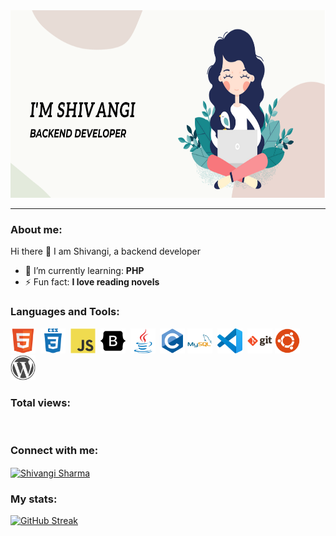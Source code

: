 
<div align="center">
  <img src="my_pic.png" width="700" height="300"/>
</div>

<hr></hr>

<h3 align="left">About me:</h3>

Hi there 👋
 I am Shivangi, a backend developer
  
  - 🌱 I’m currently learning: **PHP**
  - ⚡ Fun fact: **I love reading novels**  


<h3 align="left">Languages and Tools:</h3>

<div>
  <img src="https://github.com/devicons/devicon/blob/master/icons/html5/html5-original.svg" title="HTML5" alt="HTML" width="40" height="40"/>&nbsp;
  <img src="https://github.com/devicons/devicon/blob/master/icons/css3/css3-plain-wordmark.svg"  title="CSS3" alt="CSS" width="40" height="40"/>&nbsp;
  <img src="https://github.com/devicons/devicon/blob/master/icons/javascript/javascript-original.svg" title="JavaScript" alt="JavaScript" width="40" height="40"/>&nbsp;
   <img src="https://github.com/devicons/devicon/blob/master/icons/bootstrap/bootstrap-plain.svg" title="Bootstrap" **alt="Bootstrap" width="40"  height="40"/>&nbsp;
  <img src="https://github.com/devicons/devicon/blob/master/icons/java/java-original.svg" title="Java" alt="Java" width="40" height="40"/>&nbsp;
  <img src="https://github.com/devicons/devicon/blob/master/icons/c/c-original.svg" title="C" **alt="C" width="40" height="40"/>
  <img src="https://github.com/devicons/devicon/blob/master/icons/mysql/mysql-original-wordmark.svg" title="MySQL"  alt="MySQL" width="40" height="40"/>&nbsp;
  <img src="https://github.com/devicons/devicon/blob/master/icons/vscode/vscode-original.svg" title="VScode" alt="VScode" width="40" height="40"/>&nbsp;
  <img src="https://github.com/devicons/devicon/blob/master/icons/git/git-original-wordmark.svg" title="Git" **alt="Git" width="40" height="40"/>
  <img src="https://github.com/devicons/devicon/blob/master/icons/ubuntu/ubuntu-plain.svg" title="Ubuntu" alt="Ubuntu" width="40" height="40"/>&nbsp;
  <img src="https://github.com/devicons/devicon/blob/master/icons/wordpress/wordpress-plain.svg" title="Wordpress" alt="Wordpress" width="40" height="40"/>&nbsp;
</div>

<h3 align="left">Total views: </h3>

<img src="https://komarev.com/ghpvc/?username=ShivangiiSharma&style=flat-square&color=blue" alt=""/>


<h3 align="left">Connect with me:</h3>

<p align="left">
  <a href="https://www.linkedin.com/in/shivangiisharma/" target="blank"><img align="center" src="https://raw.githubusercontent.com/rahuldkjain/github-profile-readme-generator/master/src/images/icons/Social/linked-in-alt.svg" alt="Shivangi Sharma" height="30" width="40" /></a>
</p>   


<h3>My stats:</h3>


[![GitHub Streak](http://github-readme-streak-stats.herokuapp.com?user=ShivangiiSharma)](https://git.io/streak-stats)
